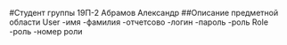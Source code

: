 #Студент группы 19П-2 Абрамов Александр
##Описание предметной области
User
-имя
-фамилия
-отчетсово
-логин
-пароль
-роль
Role
-роль
-номер роли